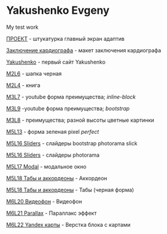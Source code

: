 # Yakushenko Evgeny
My test work

[ПРОЕКТ](https://YakushenkoES.github.io/project/Index.html "Проект") - штукатурка главный экран адаптив

[Заключение кардиографа](https://YakushenkoES.github.io/CardioagraphReport/Index.html "Заключение кардиографа") - макет заключения кардиографа

[Yakushenko](https://YakushenkoES.github.io/Yakushenko/Index.html "Якушенко сайт") - первый сайт Yakushenko


[M2L6](https://YakushenkoES.github.io/M2L6/Index.html "шапка черная") - шапка черная

[M2L4](https://YakushenkoES.github.io/M2L4/Index.html "книга") - книга

[M3L7](https://YakushenkoES.github.io/M3L7/Index.html "верстка через inline-block") - youtube форма преимущества; *inline-block*

[M3L9](https://YakushenkoES.github.io/M3L9/Index.html "Мой первый урок") -youtube форма преимущества; *bootstrap*

[M3L8](https://YakushenkoES.github.io/M3L8/Index.html "верстка через bootstrap") - преимущества; разной высоты цветные картинки

[M5L13](https://YakushenkoES.github.io/M5L13/Index.html "Pixel perfect") - форма зеленая pixel *perfect*


[M5L16 Sliders](https://YakushenkoES.github.io/M5L16/Index.html "слайдеры") - слайдеры bootstrap photorama slick

[M5L16 Sliders](https://YakushenkoES.github.io/M5L16/Index2.html "слайдеры") - слайдеры photorama

[M5L17 Modal](https://YakushenkoES.github.io/M5L17/Index.html "модальное окно") - модальное окно

[M5L18 Табы и аккордеоны](https://YakushenkoES.github.io/M5L18/Index.html "Аккордеон") - Аккордеон

[M5L18 Табы и аккордеоны](https://YakushenkoES.github.io/M5L18/Index2.html "Табы") - Табы (черная форма)

[M6L20 Видеофон](https://YakushenkoES.github.io/M6L20/Index.html "Видеофон") - Видеофон

[M6L21 Parallax](https://YakushenkoES.github.io/M6L21/Index.html "Parallax") - Параллакс эффект

[M6L22 Yandex карты](https://YakushenkoES.github.io/M6L22/Index.html "Карты") - Верстка  блока с картами
